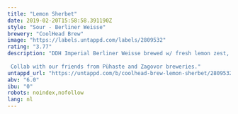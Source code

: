 ```yaml
---
title: "Lemon Sherbet"
date: 2019-02-20T15:58:58.391190Z
style: "Sour - Berliner Weisse"
brewery: "CoolHead Brew"
image: "https://labels.untappd.com/labels/2809532"
rating: "3.77"
description: "DDH Imperial Berliner Weisse brewed w/ fresh lemon zest, indian coriander seeds and Citra & Ekuanot hops. We also added an excessive amount of oats and a touch of milk sugar. Drink your sherbet!  Collab with our friends from Pühaste and Zagovor breweries."
untappd_url: "https://untappd.com/b/coolhead-brew-lemon-sherbet/2809532"
abv: "6.0"
ibu: "0"
robots: noindex,nofollow
lang: nl
---
```

